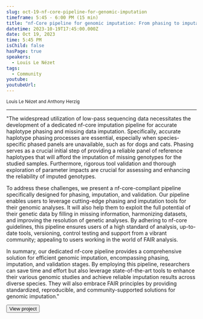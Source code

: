 ```yaml
---
slug: oct-19-nf-core-pipeline-for-genomic-imputation
timeframe: 5:45 - 6:00 PM (15 min)
title: "nf-Core pipeline for genomic imputation: From phasing to imputation to validation"
datetime: 2023-10-19T17:45:00.000Z
date: Oct 19, 2023
time: 5:45 PM
isChild: false
hasPage: true
speakers:
  - Louis Le Nézet
tags:
  - Community
youtube: 
youtubeUrl: 
---
```


<div className="mb-4">
  <small className="typo-small">
    Louis Le Nézet and Anthony Herzig
  </small>
</div>

<hr className="border-t border-gray-50 mb-4 opacity-20" />

"The widespread utilization of low-pass sequencing data necessitates the development of a dedicated nf-core imputation pipeline for accurate haplotype phasing and missing data imputation.
Specifically, accurate haplotype phasing processes are essential, especially when species-specific phased panels are unavailable, such as for dogs and cats. Phasing serves as a crucial initial step of providing a reliable panel of reference haplotypes 
that will afford the imputation of missing genotypes for the studied samples.
Furthermore, rigorous tool validation and thorough exploration of parameter impacts are crucial for 
assessing and enhancing the reliability of imputed genotypes.

To address these challenges, we present a nf-core-compliant pipeline specifically designed for phasing, imputation, and validation. Our pipeline enables users to leverage cutting-edge phasing and imputation tools for their genomic analyses. It will also help them to exploit the full potential of their genetic data by filling in missing information, harmonizing datasets, and improving the resolution of genetic analyses. By adhering to nf-core guidelines, this pipeline ensures users of a high standard of analysis, up-to-date tools, versioning, control testing and support from a vibrant community; appealing to users working in the world of FAIR analysis.

In summary, our dedicated nf-core pipeline provides a comprehensive solution for efficient genomic imputation, encompassing phasing, imputation, and validation stages. By employing this pipeline, researchers can save time and effort but also leverage state-of-the-art tools to enhance their various genomic studies and achieve reliable imputation results across diverse species. They will also embrace FAIR principles by providing standardized, reproducible, and community-supported solutions for genomic imputation."

<div>
  <Button to="https://github.com/LouisLeNezet/phaseimpute" variant="secondary" size="md" arrow>
    View project
  </Button>
</div>